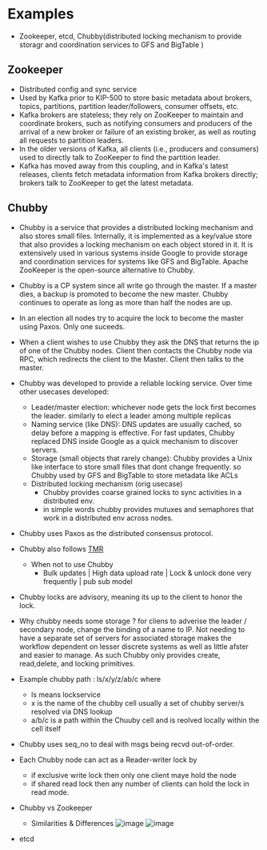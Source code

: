 # Examples
- Zookeeper, etcd, Chubby(distributed locking mechanism to provide storagr and coordination services to GFS and BigTable )
## Zookeeper
  - Distributed config and sync service
  - Used by Kafka prior to KIP-500 to store basic metadata about brokers, topics, partitions, partition leader/followers, consumer offsets, etc.
  - Kafka brokers are stateless; they rely on ZooKeeper to maintain and coordinate brokers, such as notifying consumers and producers of the arrival of a new broker or failure of an existing broker, as well as routing all requests to partition leaders.
  - In the older versions of Kafka, all clients (i.e., producers and consumers) used to directly talk to ZooKeeper to find the partition leader.
  - Kafka has moved away from this coupling, and in Kafka's latest releases, clients fetch metadata information from Kafka brokers directly; brokers talk to ZooKeeper to get the latest metadata.
## Chubby 
- Chubby is a service that provides a distributed locking mechanism and also stores small files. Internally, it is implemented as a key/value store that also provides a locking mechanism on each object stored in it. It is extensively used in various systems inside Google to provide storage and coordination services for systems like GFS and BigTable. Apache ZooKeeper is the open-source alternative to Chubby.
- Chubby is a CP system since all write go through the master. If a master dies, a backup is promoted to become the new master. Chubby continues to operate as long as more than half the nodes are up.
- In an election all nodes try to acquire the lock to become the master using Paxos. Only one suceeds.
- When a client wishes to use Chubby they ask the DNS that returns the ip of one of the Chubby nodes. Client then contacts the Chubby node via RPC, which redirects the client to the Master. Client then talks to the master.
- Chubby was developed to provide a reliable locking service. Over time other usecases developed:
  - Leader/master election: whichever node gets the lock first becomes the leader. similarly to elect a leader among multiple replicas
  - Naming service (like DNS):  DNS updates are usually cached, so delay before a mapping is effective. For fast updates, Chubby replaced DNS inside Google as a quick mechanism to discover servers. 
  - Storage (small objects that rarely change): Chubby provides a Unix like interface to store small files that dont change frequently. so Chubby used by GFS and BigTable to store metadata like ACLs 
  - Distributed locking mechanism (orig usecase)
    - Chubby provides coarse grained locks to sync activities in a distributed env.
    - in simple words chubby provides mutuxes and semaphores that work in a distributed env across nodes.
- Chubby uses Paxos as the distributed consensus protocol.
- Chubby also follows [TMR](https://en.wikipedia.org/wiki/Triple_modular_redundancy)
  - When not to use Chubby
    - Bulk updates | High data upload rate | Lock & unlock done very frequently | pub sub model
- Chubby locks are advisory, meaning its up to the client to honor the lock.
- Why chubby needs some storage ? for cliens to adverise the leader / secondary node, change  the binding of a name to IP. Not needing to have a separate set of servers for associated storage makes the workflow dependent on lesser discrete systems as well as little afster and easier to manage. As such Chubby only provides create, read,delete, and locking primitives.
- Example chubby path : ls/x/y/z/ab/c where
  - ls means lockservice
  - x is the name of the chubby cell usually a set of chubby server/s resolved via DNS lookup
  - a/b/c is a path within the Chuuby cell and is reolved locally within the cell itself
- Chubby uses seq_no to deal with msgs being recvd out-of-order.
- Each Chubby node can act as a Reader-writer lock by
  - if exclusive write lock then only one client maye hold the node
  - if shared read lock then any number of clients can hold the lock in read mode.
- Chubby vs Zookeeper
  - Similarities & Differences
![image](https://github.com/trohit/ik/assets/466385/cd00becd-f0fc-4f24-aca4-463753ff91ef)
![image](https://github.com/trohit/ik/assets/466385/9896b243-676c-4109-8514-248aeeb5429f)





- etcd
